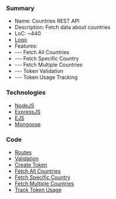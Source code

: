 ### Summary
- Name: Countries REST API
- Description: Fetch data about countries
- LoC: ~440
- [Logo](https://github.com/Sinc0/NodeCountriesRestAPI/blob/master/public/icon.png)
- Features:
- \--- Fetch All Countries
- \--- Fetch Specific Country
- \--- Fetch Multiple Countries
- \--- Token Validation
- \--- Token Usage Tracking

### Technologies
- [NodeJS](https://www.nodejs.org)
- [ExpressJS](https://www.npmjs.com/package/express)
- [EJS](https://www.npmjs.com/package/ejs)
- [Mongoose](https://www.npmjs.com/package/mongoose)

### Code
- [Routes](https://github.com/Sinc0/NodeCountriesRestAPI/blob/master/routes.js)
- [Validation](https://github.com/Sinc0/NodeCountriesRestAPI/blob/master/validation.js)
- [Create Token](https://github.com/Sinc0/NodeCountriesRestAPI/blob/master/controllers/tokens.js#L6-L23)
- [Fetch All Countries](https://github.com/Sinc0/NodeCountriesRestAPI/blob/master/controllers/countries.js#L9-L51)
- [Fetch Specific Country](https://github.com/Sinc0/NodeCountriesRestAPI/blob/master/controllers/countries.js#L53-L110)
- [Fetch Multiple Countries](https://github.com/Sinc0/NodeCountriesRestAPI/blob/master/controllers/countries.js#L112-L172)
- [Track Token Usage](https://github.com/Sinc0/NodeCountriesRestAPI/blob/master/controllers/countries.js#L48-L49)